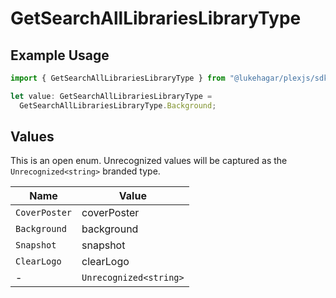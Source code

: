 # GetSearchAllLibrariesLibraryType

## Example Usage

```typescript
import { GetSearchAllLibrariesLibraryType } from "@lukehagar/plexjs/sdk/models/operations";

let value: GetSearchAllLibrariesLibraryType =
  GetSearchAllLibrariesLibraryType.Background;
```

## Values

This is an open enum. Unrecognized values will be captured as the `Unrecognized<string>` branded type.

| Name                   | Value                  |
| ---------------------- | ---------------------- |
| `CoverPoster`          | coverPoster            |
| `Background`           | background             |
| `Snapshot`             | snapshot               |
| `ClearLogo`            | clearLogo              |
| -                      | `Unrecognized<string>` |